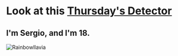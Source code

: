 # Look at this [Thursday's Detector](https://www.carlosmallavia.es)
## I'm Sergio, and I'm 18.
![Rainbowllavia](https://camo.githubusercontent.com/27b92aea1d375f450645351874604d605a5ed55f9fa6e02ba7e60d7c65432810/68747470733a2f2f692e696d6775722e636f6d2f42616c325330382e676966)
